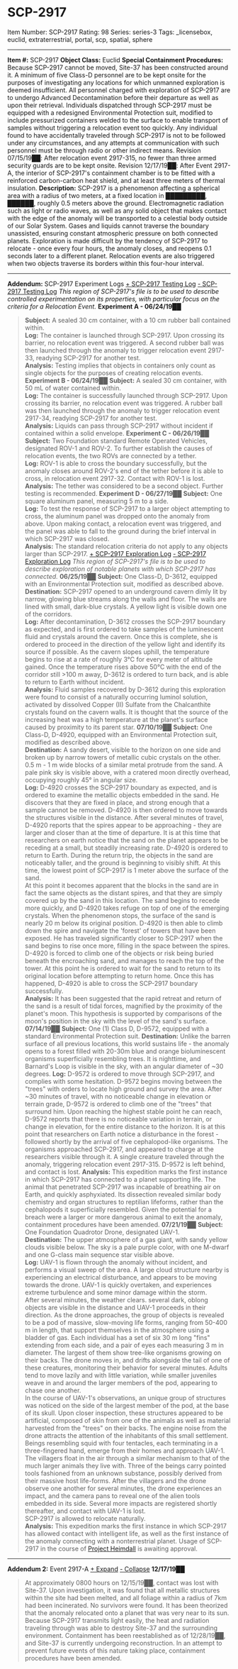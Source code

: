 # SCP-2917
Item Number: SCP-2917
Rating: 98
Series: series-3
Tags: _licensebox, euclid, extraterrestrial, portal, scp, spatial, sphere

---

**Item #:** SCP-2917
**Object Class:** Euclid
**Special Containment Procedures:** Because SCP-2917 cannot be moved, Site-37 has been constructed around it. A minimum of five Class-D personnel are to be kept onsite for the purposes of investigating any locations for which unmanned exploration is deemed insufficient. All personnel charged with exploration of SCP-2917 are to undergo Advanced Decontamination before their departure as well as upon their retrieval. Individuals dispatched through SCP-2917 must be equipped with a redesigned Environmental Protection suit, modified to include pressurized containers welded to the surface to enable transport of samples without triggering a relocation event too quickly.
Any individual found to have accidentally traveled through SCP-2917 is not to be followed under any circumstances, and any attempts at communication with such personnel must be through radio or other indirect means.
Revision 07/15/19██: After relocation event 2917-315, no fewer than three armed security guards are to be kept onsite.
Revision 12/17/19██: After Event 2917-A, the interior of SCP-2917's containment chamber is to be fitted with a reinforced carbon-carbon heat shield, and at least three meters of thermal insulation.
**Description:** SCP-2917 is a phenomenon affecting a spherical area with a radius of two meters, at a fixed location in █████████, ██████, roughly 0.5 meters above the ground. Electromagnetic radiation such as light or radio waves, as well as any solid object that makes contact with the edge of the anomaly will be transported to a celestial body outside of our Solar System. Gases and liquids cannot traverse the boundary unassisted, ensuring constant atmospheric pressure on both connected planets. Exploration is made difficult by the tendency of SCP-2917 to relocate - once every four hours, the anomaly closes, and reopens 0.1 seconds later to a different planet. Relocation events are also triggered when two objects traverse its borders within this four-hour interval.
* * *
**Addendum:** SCP-2917 Experiment Logs
[\+ SCP-2917 Testing Log](javascript:;)
[\- SCP-2917 Testing Log](javascript:;)
_This region of SCP-2917's file is to be used to describe controlled experimentation on its properties, with particular focus on the criteria for a Relocation Event._
**Experiment A - 06/24/19██**
> **Subject:** A sealed 30 cm container, with a 10 cm rubber ball contained within.  
>  **Log:** The container is launched through SCP-2917. Upon crossing its barrier, no relocation event was triggered. A second rubber ball was then launched through the anomaly to trigger relocation event 2917-33, readying SCP-2917 for another test.  
>  **Analysis:** Testing implies that objects in containers only count as single objects for the purposes of creating relocation events.
**Experiment B - 06/24/19██**
> **Subject:** A sealed 30 cm container, with 50 mL of water contained within.  
>  **Log:** The container is successfully launched through SCP-2917. Upon crossing its barrier, no relocation event was triggered. A rubber ball was then launched through the anomaly to trigger relocation event 2917-34, readying SCP-2917 for another test.  
>  **Analysis:** Liquids can pass through SCP-2917 without incident if contained within a solid envelope.
**Experiment C - 06/26/19██**
> **Subject:** Two Foundation standard Remote Operated Vehicles, designated ROV-1 and ROV-2. To further establish the causes of relocation events, the two ROVs are connected by a tether.  
>  **Log:** ROV-1 is able to cross the boundary successfully, but the anomaly closes around ROV-2's end of the tether before it is able to cross, in relocation event 2917-32. Contact with ROV-1 is lost.  
>  **Analysis:** The tether was considered to be a second object. Further testing is recommended.
**Experiment D - 06/27/19██**
> **Subject:** One square aluminum panel, measuring 5 m to a side.  
>  **Log:** To test the response of SCP-2917 to a larger object attempting to cross, the aluminum panel was dropped onto the anomaly from above. Upon making contact, a relocation event was triggered, and the panel was able to fall to the ground during the brief interval in which SCP-2917 was closed.  
>  **Analysis:** The standard relocation criteria do not apply to any objects larger than SCP-2917.
[\+ SCP-2917 Exploration Log](javascript:;)
[\- SCP-2917 Exploration Log](javascript:;)
_This region of SCP-2917's file is to be used to describe exploration of notable planets with which SCP-2917 has connected._
**06/25/19██**
> **Subject:** One Class-D, D-3612, equipped with an Environmental Protection suit, modified as described above.  
>  **Destination:** SCP-2917 opened to an underground cavern dimly lit by narrow, glowing blue streams along the walls and floor. The walls are lined with small, dark-blue crystals. A yellow light is visible down one of the corridors.  
>  **Log:** After decontamination, D-3612 crosses the SCP-2917 boundary as expected, and is first ordered to take samples of the luminescent fluid and crystals around the cavern. Once this is complete, she is ordered to proceed in the direction of the yellow light and identify its source if possible. As the cavern slopes uphill, the temperature begins to rise at a rate of roughly 3°C for every meter of altitude gained. Once the temperature rises above 50°C with the end of the corridor still >100 m away, D-3612 is ordered to turn back, and is able to return to Earth without incident.  
>  **Analysis:** Fluid samples recovered by D-3612 during this exploration were found to consist of a naturally occurring luminol solution, activated by dissolved Copper (II) Sulfate from the Chalcanthite crystals found on the cavern walls. It is thought that the source of the increasing heat was a high temperature at the planet's surface caused by proximity to its parent star.
**07/10/19██**
> **Subject:** One Class-D, D-4920, equipped with an Environmental Protection suit, modified as described above.  
>  **Destination:** A sandy desert, visible to the horizon on one side and broken up by narrow towers of metallic cubic crystals on the other. 0.5 m - 1 m wide blocks of a similar metal protrude from the sand. A pale pink sky is visible above, with a cratered moon directly overhead, occupying roughly 45° in angular size.  
>  **Log:** D-4920 crosses the SCP-2917 boundary as expected, and is ordered to examine the metallic objects embedded in the sand. He discovers that they are fixed in place, and strong enough that a sample cannot be removed. D-4920 is then ordered to move towards the structures visible in the distance. After several minutes of travel, D-4920 reports that the spires appear to be approaching - they are larger and closer than at the time of departure. It is at this time that researchers on earth notice that the sand on the planet appears to be receding at a small, but steadily increasing rate. D-4920 is ordered to return to Earth. During the return trip, the objects in the sand are noticeably taller, and the ground is beginning to visibly shift. At this time, the lowest point of SCP-2917 is 1 meter above the surface of the sand.  
>  At this point it becomes apparent that the blocks in the sand are in fact the same objects as the distant spires, and that they are simply covered up by the sand in this location. The sand begins to recede more quickly, and D-4920 takes refuge on top of one of the emerging crystals. When the phenomenon stops, the surface of the sand is nearly 20 m below its original position. D-4920 is then able to climb down the spire and navigate the 'forest' of towers that have been exposed. He has traveled significantly closer to SCP-2917 when the sand begins to rise once more, filling in the space between the spires. D-4920 is forced to climb one of the objects or risk being buried beneath the encroaching sand, and manages to reach the top of the tower. At this point he is ordered to wait for the sand to return to its original location before attempting to return home. Once this has happened, D-4920 is able to cross the SCP-2917 boundary successfully.  
>  **Analysis:** It has been suggested that the rapid retreat and return of the sand is a result of tidal forces, magnified by the proximity of the planet's moon. This hypothesis is supported by comparisons of the moon's position in the sky with the level of the sand's surface.
**07/14/19██**
> **Subject:** One (1) Class D, D-9572, equipped with a standard Environmental Protection suit.
> **Destination:** Unlike the barren surface of all previous locations, this world sustains life - the anomaly opens to a forest filled with 20-30m blue and orange bioluminescent organisms superficially resembling trees. It is nighttime, and Barnard's Loop is visible in the sky, with an angular diameter of ~30 degrees.
> **Log:** D-9572 is ordered to move through SCP-2917, and complies with some hesitation. D-9572 begins moving between the "trees" with orders to locate high ground and survey the area. After ~30 minutes of travel, with no noticeable change in elevation or terrain grade, D-9572 is ordered to climb one of the "trees" that surround him. Upon reaching the highest stable point he can reach, D-9572 reports that there is no noticeable variation in terrain, or change in elevation, for the entire distance to the horizon. It is at this point that researchers on Earth notice a disturbance in the forest - followed shortly by the arrival of five cephalopod-like organisms. The organisms approached SCP-2917, and appeared to charge at the researchers visible through it. A single creature traveled through the anomaly, triggering relocation event 2917-315. D-9572 is left behind, and contact is lost.
> **Analysis:** This expedition marks the first instance in which SCP-2917 has connected to a planet supporting life. The animal that penetrated SCP-2917 was incapable of breathing air on Earth, and quickly asphyxiated. Its dissection revealed similar body chemistry and organ structures to reptilian lifeforms, rather than the cephalopods it superficially resembled. Given the potential for a breach were a larger or more dangerous animal to exit the anomaly, containment procedures have been amended.
**07/21/19██**
> **Subject:** One Foundation Quadrotor Drone, designated UAV-1.  
>  **Destination:** The upper atmosphere of a gas giant, with sandy yellow clouds visible below. The sky is a pale purple color, with one M-dwarf and one G-class main sequence star visible above.  
>  **Log:** UAV-1 is flown through the anomaly without incident, and performs a visual sweep of the area. A large cloud structure nearby is experiencing an electrical disturbance, and appears to be moving towards the drone. UAV-1 is quickly overtaken, and experiences extreme turbulence and some minor damage within the storm.  
>  After several minutes, the weather clears. several dark, oblong objects are visible in the distance and UAV-1 proceeds in their direction. As the drone approaches, the group of objects is revealed to be a pod of massive, slow-moving life forms, ranging from 50-400 m in length, that support themselves in the atmosphere using a bladder of gas. Each individual has a set of six 30 m long "fins" extending from each side, and a pair of eyes each measuring 3 m in diameter. The largest of them show tree-like organisms growing on their backs. The drone moves in, and drifts alongside the tail of one of these creatures, monitoring their behavior for several minutes. Adults tend to move lazily and with little variation, while smaller juveniles weave in and around the larger members of the pod, appearing to chase one another.  
>  In the course of UAV-1's observations, an unique group of structures was noticed on the side of the largest member of the pod, at the base of its skull. Upon closer inspection, these structures appeared to be artificial, composed of skin from one of the animals as well as material harvested from the "trees" on their backs. The engine noise from the drone attracts the attention of the inhabitants of this small settlement. Beings resembling squid with four tentacles, each terminating in a three-fingered hand, emerge from their homes and approach UAV-1. The villagers float in the air through a similar mechanism to that of the much larger animals they live with. Three of the beings carry pointed tools fashioned from an unknown substance, possibly derived from their massive host life-forms. After the villagers and the drone observe one another for several minutes, the drone experiences an impact, and the camera pans to reveal one of the alien tools embedded in its side. Several more impacts are registered shortly thereafter, and contact with UAV-1 is lost.  
>  SCP-2917 is allowed to relocate naturally.  
>  **Analysis:** This expedition marks the first instance in which SCP-2917 has allowed contact with intelligent life, as well as the first instance of the anomaly connecting with a nonterrestrial planet. Usage of SCP-2917 in the course of [Project Heimdall](http://www.scp-wiki.net/project-heimdall) is awaiting approval.
* * *
**Addendum 2:** Event 2917-A
[\+ Expand](javascript:;)
[\- Collapse](javascript:;)
**12/17/19██**
> At approximately 0800 hours on 12/15/19██, contact was lost with Site-37. Upon investigation, it was found that all metallic structures within the site had been melted, and all foliage within a radius of 7km had been incinerated. No survivors were found.
> It has been theorized that the anomaly relocated onto a planet that was very near to its sun. Because SCP-2917 transmits light easily, the heat and radiation traveling through was able to destroy Site-37 and the surrounding environment. Containment has been reestablished as of 12/28/19██, and Site-37 is currently undergoing reconstruction. In an attempt to prevent future events of this nature taking place, containment procedures have been amended.